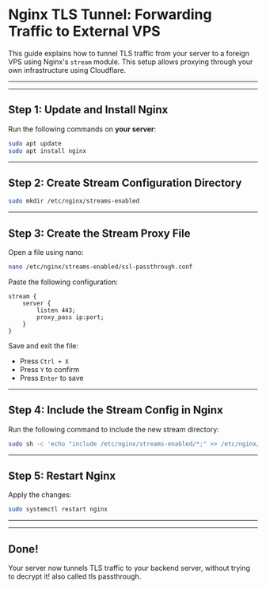 # Nginx TLS Tunnel: Forwarding Traffic to External VPS

This guide explains how to tunnel TLS traffic from your server to a foreign VPS using Nginx's `stream` module. This setup allows proxying through your own infrastructure using Cloudflare.

---


---

## Step 1: Update and Install Nginx

Run the following commands on **your server**:

```bash
sudo apt update
sudo apt install nginx
```

---

## Step 2: Create Stream Configuration Directory

```bash
sudo mkdir /etc/nginx/streams-enabled
```

---

## Step 3: Create the Stream Proxy File

Open a file using nano:

```bash
nano /etc/nginx/streams-enabled/ssl-passthrough.conf
```

Paste the following configuration:

```nginx
stream {
    server {
        listen 443;
        proxy_pass ip:port;
    }
}
```

Save and exit the file:
- Press `Ctrl + X`
- Press `Y` to confirm
- Press `Enter` to save

---

## Step 4: Include the Stream Config in Nginx

Run the following command to include the new stream directory:

```bash
sudo sh -c 'echo "include /etc/nginx/streams-enabled/*;" >> /etc/nginx/nginx.conf'
```

---

## Step 5: Restart Nginx

Apply the changes:

```bash
sudo systemctl restart nginx
```

---

---

## Done!

Your server now tunnels TLS traffic to your backend server, without trying to decrypt it! also called tls passthrough.
